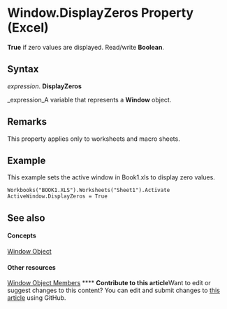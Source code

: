 
# Window.DisplayZeros Property (Excel)

 **True** if zero values are displayed. Read/write **Boolean**.


## Syntax

 _expression_. **DisplayZeros**

 _expression_A variable that represents a  **Window** object.


## Remarks

This property applies only to worksheets and macro sheets.


## Example

This example sets the active window in Book1.xls to display zero values.


```
Workbooks("BOOK1.XLS").Worksheets("Sheet1").Activate 
ActiveWindow.DisplayZeros = True 

```


## See also


#### Concepts


 [Window Object](8591b1ad-76f8-14e2-9120-406b65093f5a.md)
#### Other resources


 [Window Object Members](f11db427-24a4-041c-2fd5-03ce73ae6c16.md)
****   **Contribute to this article**Want to edit or suggest changes to this content? You can edit and submit changes to  [this article](https://github.com/jhershey00/VBA_Excel_Test/OpenXMLCon/articles/cddb671b-5b7f-c2a8-1527-bfe0bfdced78.md) using GitHub.

